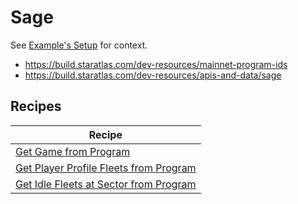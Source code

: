 # Sage

See [Example's Setup](../intro.html#examples-setup) for context.

* https://build.staratlas.com/dev-resources/mainnet-program-ids
* https://build.staratlas.com/dev-resources/apis-and-data/sage

## Recipes

| Recipe                                                                        |
|-------------------------------------------------------------------------------|
| [Get Game from Program][ex-get-game]                                          |
| [Get Player Profile Fleets from Program][ex-get-player-profile-fleets]        |
| [Get Idle Fleets at Sector from Program][ex-get-idle-fleets-at-sector]        |

[ex-get-game]: ./sage/game.html#get-game-from-program
[ex-get-player-profile-fleets]: ./sage/fleet.html#get-player-profile-fleets-from-program
[ex-get-idle-fleets-at-sector]: ./sage/fleet.html#get-idle-fleets-at-sector-from-program